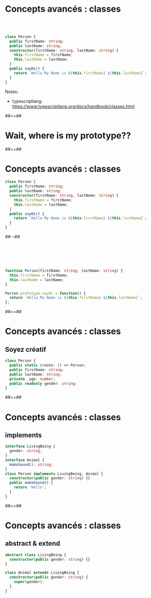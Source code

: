<!-- .slide: class="with-code inconsolata" -->

# Concepts avancés : classes

<br><br>

```typescript
class Person {
  public firstName: string;
  public lastName: string;
  constructor(firstName: string, lastName: string) {
    this.firstName = firstName;
    this.lastName = lastName;
  }
  public sayHi() {
    return `Hello My Name is ${this.firstName} ${this.lastName}`;
  }
}
```

<!-- .element: class="big-code" -->

Notes:

- typescriptlang: https://www.typescriptlang.org/docs/handbook/classes.html

##==##

<!-- .slide: class="transition-bg-green-1" -->

# Wait, where is my prototype??

##==##

<!-- .slide: class="two-column with-code" -->

# Concepts avancés : classes

```typescript
class Person {
  public firstName: string;
  public lastName: string;
  constructor(firstName: string, lastName: string) {
    this.firstName = firstName;
    this.lastName = lastName;
  }
  public sayHi() {
    return `Hello My Name is ${this.firstName} ${this.lastName}`;
  }
}
```

<!-- .element: class="big-code" -->

##--##

<br/>
<br/>
<br/>
<br/>

```typescript
function Person(firstName: string, lastName: string) {
  this.firstName = firstName;
  this.lastName = lastName;
}

Person.prototype.sayHi = function() {
  return `Hello My Name is ${this.firstName} ${this.lastName}`;
};
```

<!-- .element: class="big-code" -->

##==##

<!-- .slide: class="with-code inconsolata" -->

# Concepts avancés : classes

## Soyez créatif

```typescript
class Person {
  public static create: () => Person;
  public firstName: string;
  public lastName: string;
  private _age: number;
  public readonly gender: string;
}
```

<!-- .element: class="big-code" -->

##==##

<!-- .slide: class="with-code inconsolata" -->

# Concepts avancés : classes

## implements

```typescript
interface LivingBeing {
  gender: string;
}
interface Animal {
  makeSound(): string;
}
class Person implements LivingBeing, Animal {
  constructor(public gender: string) {}
  public makeSound() {
    return 'Hello';
  }
}
```

<!-- .element: class="big-code" -->

##==##

<!-- .slide: class="with-code inconsolata" -->

# Concepts avancés : classes

## abstract & extend

```typescript
abstract class LivingBeing {
  constructor(public gender: string) {}
}

class Animal extends LivingBeing {
  constructor(public gender: string) {
    super(gender);
  }
}
```

<!-- .element: class="big-code" -->
